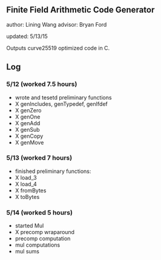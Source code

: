 ## Finite Field Arithmetic Code Generator 

author: Lining Wang 
advisor: Bryan Ford 

updated: 5/13/15

Outputs curve25519 optimized code in C.  

## Log 

### 5/12 (worked 7.5 hours)
- wrote and tesetd preliminary functions 
- X genIncludes, genTypedef, genIfdef
- X genZero
- X genOne
- X genAdd 
- X genSub
- X genCopy
- X genMove

### 5/13 (worked 7 hours)
- finished preliminary functions:
- X load_3 
- X load_4
- X fromBytes
- X toBytes

### 5/14 (worked 5 hours)
- started Mul
- X precomp wraparound 
- precomp computation
- mul computations 
- mul sums 
